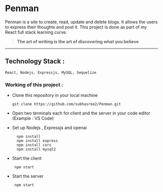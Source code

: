 # Penman 
Penman is a site to create, read, update and delete blogs. It allows the users to express their thoughts and post it. This project is done as part of my React full stack learning curve.

> **The art of writing is the art of discovering what you believe**
---

## Technology Stack :
    React, Nodejs, Expressjs, MySQL, Sequelize 
    
### Working of this project :
- Clone this repository in your local machine 

      git clone https://github.com/subhasree2/Penman.git
- Open two terminals each for client and the server in your code editor (Example : VS Code)
- Set up Nodejs , Expressjs and openai

        npm install
        npm install express 
        npm install cors
        npm install mysql2
- Start the client 

       npm start

- Start the server

       npm start
